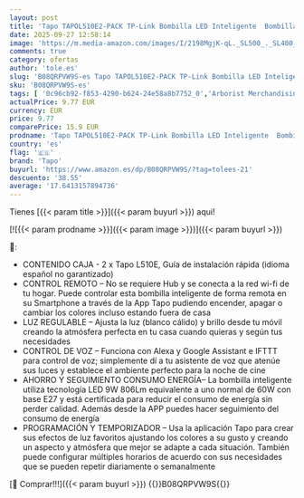 ```yaml
---
layout: post
title: 'Tapo TAPOL510E2-PACK TP-Link Bombilla LED Inteligente  Bombilla WiFi sin necesidad de Hub  Regulable E27  8.7W/ 806lm  Compatible Alexa  Echo y Google Home  Blanco Cálido 2700k  2 Unidad'
date: 2025-09-27 12:58:14
image: 'https://m.media-amazon.com/images/I/2198MgjK-qL._SL500_._SL400_.jpg'
comments: true
category: ofertas
author: 'tole.es'
slug: 'B08QRPVW9S-es Tapo TAPOL510E2-PACK TP-Link Bombilla LED Inteligente...'
sku: 'B08QRPVW9S-es'
tags: [ '0c96cb92-f853-4290-b624-24e58a8b7752_0','Arborist Merchandising Root','Bombillas','Bombillas Wi-Fi','Custom Stores','Iluminación','Iluminación LED','Self Service','Special Features Stores','Tienda de Iluminación LED','alexa','e37d34a9-178a-4098-be78-ddb28539c2f9_0','google','home','tapo','🇪🇸', ]
actualPrice: 9.77 EUR
currency: EUR
price: 9.77
comparePrice: 15.9 EUR
prodname: 'Tapo TAPOL510E2-PACK TP-Link Bombilla LED Inteligente  Bombilla WiFi sin necesidad de Hub  Regulable E27  8.7W/ 806lm  Compatible Alexa  Echo y Google Home  Blanco Cálido 2700k  2 Unidad'
country: 'es'
flag: '🇪🇸'
brand: 'Tapo'
buyurl: 'https://www.amazon.es/dp/B08QRPVW9S/?tag=tolees-21'
descuento: '38.55'
average: '17.6413157894736'
---
```


Tienes [{{< param title >}}]({{< param buyurl >}}) aqui!

[![{{< param prodname >}}]({{< param image >}})]({{< param buyurl >}})

🔎:

- CONTENIDO CAJA - 2 x Tapo L510E, Guía de instalación rápida (idioma español no garantizado)
- CONTROL REMOTO – No se requiere Hub y se conecta a la red wi-fi de tu hogar. Puede controlar esta bombilla inteligente de forma remota en su Smartphone a través de la App Tapo pudiendo encender, apagar o cambiar los colores incluso estando fuera de casa
- LUZ REGULABLE – Ajusta la luz (blanco cálido) y brillo desde tu móvil creando la atmósfera perfecta en tu casa cuando quieras y según tus necesidades
- CONTROL DE VOZ – Funciona con Alexa y Google Assistant e IFTTT para control de voz; simplemente dí a tu asistente de voz que atenúe sus luces y establece el ambiente perfecto para la noche de cine
- AHORRO Y SEGUIMIENTO CONSUMO ENERGÍA– La bombilla inteligente utiliza tecnología LED 9W 806Lm equivalente a uno normal de 60W con base E27 y está certificada para reducir el consumo de energía sin perder calidad. Además desde la APP puedes hacer seguimiento del consumo de energía
- PROGRAMACIÓN Y TEMPORIZADOR – Usa la aplicación Tapo para crear sus efectos de luz favoritos ajustando los colores a su gusto y creando un aspecto y atmósfera que mejor se adapte a cada situación. También puede configurar múltiples horarios de acuerdo con sus necesidades que se pueden repetir diariamente o semanalmente

[🛒 Comprar!!!]({{< param buyurl >}})
{{<world>}}B08QRPVW9S{{</world>}}
